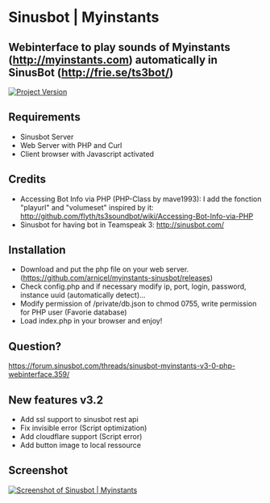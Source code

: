 # Sinusbot | Myinstants

## Webinterface to play sounds of Myinstants (http://myinstants.com) automatically in SinusBot (http://frie.se/ts3bot/)


[![Project Version](https://img.shields.io/badge/version-v3.2-blue.svg?style=flat-square)][version]

[version]: https://github.com/arnicel/myinstants-sinusbot

## Requirements
- Sinusbot Server
- Web Server with PHP and Curl
- Client browser with Javascript activated

## Credits
- Accessing Bot Info via PHP (PHP-Class by mave1993): I add the fonction "playurl" and "volumeset" inspired by it: http://github.com/flyth/ts3soundbot/wiki/Accessing-Bot-Info-via-PHP
- Sinusbot for having bot in Teamspeak 3: http://sinusbot.com/

## Installation
- Download and put the php file on your web server. (https://github.com/arnicel/myinstants-sinusbot/releases)
- Check config.php and if necessary modify ip, port, login, password, instance uuid (automatically detect)...
- Modify permission of /private/db.json to chmod 0755, write permission for PHP user (Favorie database)
- Load index.php in your browser and enjoy!

## Question?
https://forum.sinusbot.com/threads/sinusbot-myinstants-v3-0-php-webinterface.359/

## New features v3.2
- Add ssl support to sinusbot rest api
- Fix invisible error (Script optimization)
- Add cloudflare support (Script error)
- Add button image to local ressource

## Screenshot

[![Screenshot of Sinusbot | Myinstants](http://i.imgur.com/9JUOreA.png)](http://i.imgur.com/9JUOreA.png)
